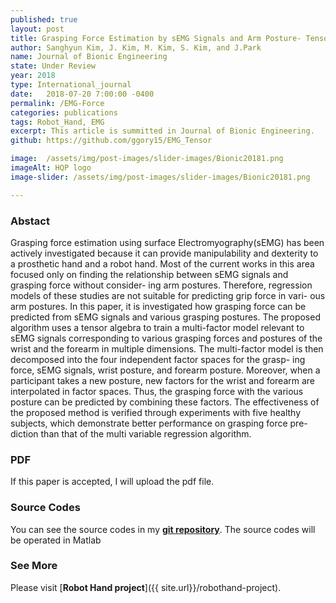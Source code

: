 ```yaml
---
published: true
layout: post
title: Grasping Force Estimation by sEMG Signals and Arm Posture- Tensor Decomposition Based Approach
author: Sanghyun Kim, J. Kim, M. Kim, S. Kim, and J.Park
name: Journal of Bionic Engineering
state: Under Review
year: 2018
type: International_journal
date:   2018-07-20 7:00:00 -0400
permalink: /EMG-Force
categories: publications
tags: Robot_Hand, EMG
excerpt: This article is summitted in Journal of Bionic Engineering. 
github: https://github.com/ggory15/EMG_Tensor

image:  /assets/img/post-images/slider-images/Bionic20181.png
imageAlt: HQP logo
image-slider: /assets/img/post-images/slider-images/Bionic20181.png

---
```


### Abstact 
Grasping force estimation using surface Electromyography(sEMG) has been actively investigated because
it can provide manipulability and dexterity to a prosthetic hand and a robot hand. Most of the current works in
this area focused only on finding the relationship between sEMG signals and grasping force without consider-
ing arm postures. Therefore, regression models of these studies are not suitable for predicting grip force in vari-
ous arm postures. In this paper, it is investigated how grasping force can be predicted from sEMG signals and
various grasping postures. The proposed algorithm uses a tensor algebra to train a multi-factor model relevant
to sEMG signals corresponding to various grasping forces and postures of the wrist and the forearm in multiple
dimensions. The multi-factor model is then decomposed into the four independent factor spaces for the grasp-
ing force, sEMG signals, wrist posture, and forearm posture. Moreover, when a participant takes a new posture,
new factors for the wrist and forearm are interpolated in factor spaces. Thus, the grasping force with the various
posture can be predicted by combining these factors. The effectiveness of the proposed method is verified
through experiments with five healthy subjects, which demonstrate better performance on grasping force pre-
diction than that of the multi variable regression algorithm.

### PDF 
If this paper is accepted, I will upload the pdf file.

### Source Codes
You can see the source codes in my [**git repository**](https://github.com/ggory15/EMG_Tensor).
The source codes will be operated in Matlab 

### See More
Please visit [**Robot Hand project**]({{ site.url}}/robothand-project).


